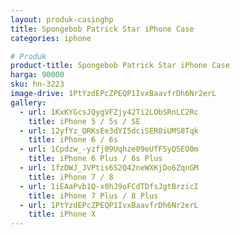 ```yaml
---
layout: produk-casinghp
title: Spongebob Patrick Star iPhone Case
categories: iphone

# Produk
product-title: Spongebob Patrick Star iPhone Case
harga: 90000
sku: hn-3223
image-drive: 1PtYzdEPcZPEQP1IvxBaavfrDh6Nr2erL
gallery:
  - url: 1KxKYGcsJQygVFZjy42Ti2LObSRnLC2Rc
    title: iPhone 5 / 5s / SE
  - url: 12yfYz_QRKsEe3dYI5dciSER0iUMS8Tqk
    title: iPhone 6 / 6s
  - url: 1Cpdzw_-yzfj09Uqhze09eUfF5yQSEO0m
    title: iPhone 6 Plus / 6s Plus
  - url: 1fzDWJ_JVPtis6S2Q42neWXKjDo6ZqnGM
    title: iPhone 7 / 8
  - url: 1iEAaPvb1Q-x0hJ9oFCdTDfsJgtBrzicI
    title: iPhone 7 Plus / 8 Plus
  - url: 1PtYzdEPcZPEQP1IvxBaavfrDh6Nr2erL
    title: iPhone X
---
```

